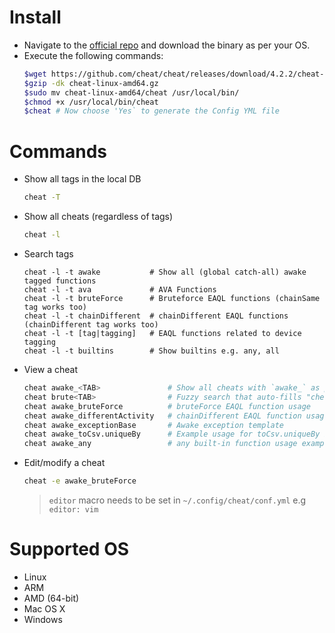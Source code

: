 # Install

* Navigate to the [official repo](https://github.com/cheat/cheat/releases) and download the binary as per your OS.
* Execute the following commands:
  ```bash
  $wget https://github.com/cheat/cheat/releases/download/4.2.2/cheat-linux-amd64.gz
  $gzip -dk cheat-linux-amd64.gz
  $sudo mv cheat-linux-amd64/cheat /usr/local/bin/
  $chmod +x /usr/local/bin/cheat
  $cheat # Now choose 'Yes` to generate the Config YML file 
  ```

# Commands

* Show all tags in the local DB
  ```bash
  cheat -T
  ```

* Show all cheats (regardless of tags)
  ```bash
  cheat -l
  ```

* Search tags

  ```
  cheat -l -t awake           # Show all (global catch-all) awake tagged functions
  cheat -l -t ava             # AVA Functions
  cheat -l -t bruteForce      # Bruteforce EAQL functions (chainSame tag works too)
  cheat -l -t chainDifferent  # chainDifferent EAQL functions (chainDifferent tag works too)
  cheat -l -t [tag|tagging]   # EAQL functions related to device tagging
  cheat -l -t builtins        # Show builtins e.g. any, all
  ```

* View a cheat
  ```bash
  cheat awake_<TAB>               # Show all cheats with `awake_` as prefix
  cheat brute<TAB>                # Fuzzy search that auto-fills "cheat awake_bruteForce" 💖
  cheat awake_bruteForce          # bruteForce EAQL function usage
  cheat awake_differentActivity   # chainDifferent EAQL function usage
  cheat awake_exceptionBase       # Awake exception template
  cheat awake_toCsv.uniqueBy      # Example usage for toCsv.uniqueBy EAQL function
  cheat awake_any                 # any built-in function usage example
  
  ```

* Edit/modify a cheat
  ```bash
  cheat -e awake_bruteForce
  ```
  > `editor` macro needs to be set in `~/.config/cheat/conf.yml` e.g `editor: vim`

# Supported OS

* Linux
* ARM
* AMD (64-bit)
* Mac OS X
* Windows


